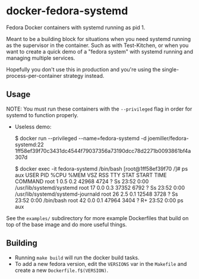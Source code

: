 docker-fedora-systemd
=====================

Fedora Docker containers with systemd running as pid 1.

Meant to be a building block for situations when you need systemd running as
the supervisor in the container. Such as with Test-Kitchen, or when you want
to create a quick demo of a "fedora system" with systemd running and managing
multiple services.

Hopefully you don't use this in production and you're using the
single-process-per-container strategy instead.

Usage
-----

NOTE: You must run these containers with the `--privileged` flag in order
for systemd to function properly.

- Useless demo:

    $ docker run --privileged --name=fedora-systemd -d joemiller/fedora-systemd:22
    1ff58ef39f70c3431dc4544f79037356a73190dcc78d2271b0093861bf4a307d

    $ docker exec -it fedora-systemd /bin/bash
    [root@1ff58ef39f70 /]# ps aux
    USER       PID %CPU %MEM    VSZ   RSS TTY      STAT START   TIME COMMAND
    root         1  0.5  0.2  42968  4724 ?        Ss   23:52   0:00 /usr/lib/systemd/systemd
    root        17  0.0  0.3  37352  6792 ?        Ss   23:52   0:00 /usr/lib/systemd/systemd-journald
    root        26  2.5  0.1  12548  3728 ?        Ss   23:52   0:00 /bin/bash
    root        42  0.0  0.1  47964  3404 ?        R+   23:52   0:00 ps aux

See the `examples/` subdirectory for more example Dockerfiles that build on
top of the base image and do more useful things.

Building
--------

- Running `make build` will run the docker build tasks.
- To add a new fedora version, edit the `VERSIONS` var in the `Makefile` and
  create a new `Dockerfile.f$(VERSION)`.
